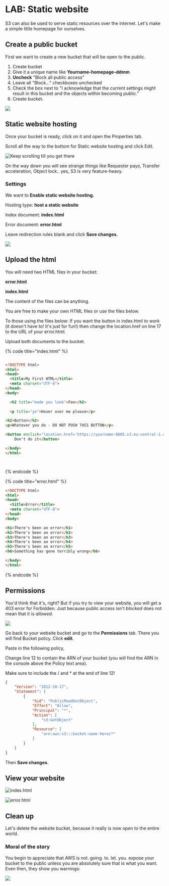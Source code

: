 # LAB: Static website

S3 can also be used to serve static resources over the internet. Let's make a simple little homepage for ourselves.&#x20;

## Create a public bucket

First we want to create a new bucket that will be open to the public.&#x20;

1. Create bucket
2. Give it a unique name like **Yourname-homepage-ddmm**
3. **Uncheck** "Block all public access"
4. Leave all "Block..."  checkboxes unchecked
5. Check the box next to "I acknowledge that the current settings might result in this bucket and the objects within becoming public."
6. Create bucket.

![](<../../.gitbook/assets/image (395).png>)

## Static website hosting

Once your bucket is ready, click on it and open the Properties tab.&#x20;

Scroll all the way to the bottom for Static website hosting and click Edit.

![Keep scrolling till you get there](<../../.gitbook/assets/image (194).png>)

On the way down you will see strange things like Requester pays, Transfer acceleration, Object lock.. yes, S3 is very feature-heavy.&#x20;

### Settings&#x20;

We want to **Enable static website hosting.**&#x20;

Hosting type: **host a static website**

Index document: **index.html**

Error document: **error.html**

Leave redirection rules blank and click **Save changes.**&#x20;

![](<../../.gitbook/assets/image (445).png>)

## Upload the html

You will need two HTML files in your bucket:

**error.html**

**index.html**

The content of the files can be anything.&#x20;

You are free to make your own HTML files or use the files below.&#x20;

To those using the files below: If you want the button in index.html to work (it doesn't have to! It's just for fun!) then change the location.href on line 17 to the URL of your error.html.&#x20;

Upload both documents to the bucket.&#x20;

{% code title="index.html" %}
```html

<!DOCTYPE html>
<html>
<head>
  <title>My First HTML</title>
  <meta charset="UTF-8">
</head>
<body>

  <h2 title="made you look">Foo</h2>
  
  <p title="yo">Hover over me please</p>

<h2>Button</h2>
<p>Whatever you do - DO NOT PUSH THIS BUTTON</p>

<button onclick="location.href='https://yourname-0605.s3.eu-central-1.amazonaws.com/error.html'" type="button">
    Don't do it</button>

</body>
</html>




```
{% endcode %}

{% code title="error.html" %}
```html
<!DOCTYPE html>
<html>
<head>
  <title>Error</title>
  <meta charset="UTF-8">
</head>
<body>

<h1>There's been an error</h1>
<h2>There's been an error</h2>
<h3>There's been an error</h3>
<h4>There's been an error</h4>
<h5>There's been an error</h5>
<h6>Something has gone terribly wrong</h6>

</body>
</html>
```
{% endcode %}

## Permissions

You'd think that it's, right? But if you try to view your website, you will get a 403 error for Forbidden. Just because public access isn't _blocked_ does not mean that it is _allowed_.&#x20;

![](<../../.gitbook/assets/image (254) (1).png>)

Go back to your website bucket and go to the **Permissions** tab. There you will find Bucket policy. Click **edit**.&#x20;

Paste in the following policy,

Change line 12 to contain the ARN of your bucket (you will find the ARN in the console above the Policy text area).

Make sure to include the / and \* at the end of line 12!

```json
{
    "Version": "2012-10-17",
    "Statement": [
        {
            "Sid": "PublicReadGetObject",
            "Effect": "Allow",
            "Principal": "*",
            "Action": [
                "s3:GetObject"
            ],
            "Resource": [
                "arn:aws:s3:::bucket-name-here/*"
            ]
        }
    ]
}
```

Then **Save changes.**&#x20;

## View your website

![index.html](<../../.gitbook/assets/image (147).png>)

![error.html](<../../.gitbook/assets/image (433).png>)

## Clean up&#x20;

Let's delete the website bucket, because it really is now open to the entire world.&#x20;

### Moral of the story

You begin to appreciate that AWS is not. going. to. let. you. expose your bucket to the public unless you are absolutely sure that is what you want. Even then, they show you warnings:

![](<../../.gitbook/assets/image (347) (1).png>)


